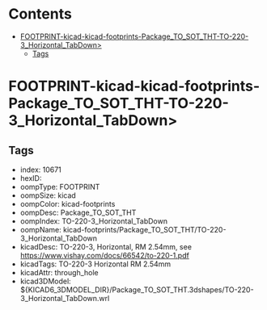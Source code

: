



Contents
========

* [FOOTPRINT-kicad-kicad-footprints-Package_TO_SOT_THT-TO-220-3_Horizontal_TabDown>](#footprint-kicad-kicad-footprints-package_to_sot_tht-to-220-3_horizontal_tabdown)
	* [Tags](#tags)

# FOOTPRINT-kicad-kicad-footprints-Package_TO_SOT_THT-TO-220-3_Horizontal_TabDown>

## Tags

- index: 10671
- hexID: 
- oompType: FOOTPRINT
- oompSize: kicad
- oompColor: kicad-footprints
- oompDesc: Package_TO_SOT_THT
- oompIndex: TO-220-3_Horizontal_TabDown
- oompName: kicad-footprints/Package_TO_SOT_THT/TO-220-3_Horizontal_TabDown
- kicadDesc: TO-220-3, Horizontal, RM 2.54mm, see https://www.vishay.com/docs/66542/to-220-1.pdf
- kicadTags: TO-220-3 Horizontal RM 2.54mm
- kicadAttr: through_hole
- kicad3DModel: ${KICAD6_3DMODEL_DIR}/Package_TO_SOT_THT.3dshapes/TO-220-3_Horizontal_TabDown.wrl
